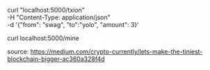 curl "localhost:5000/txion" \
     -H "Content-Type: application/json" \
     -d '{"from": "swag", "to":"yolo", "amount": 3}'

curl localhost:5000/mine


source: https://medium.com/crypto-currently/lets-make-the-tiniest-blockchain-bigger-ac360a328f4d
